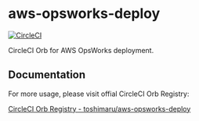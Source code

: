 # aws-opsworks-deploy

[![CircleCI](https://circleci.com/gh/toshimaru/aws-opsworks-deploy.svg?style=svg)](https://circleci.com/gh/toshimaru/aws-opsworks-deploy)

CircleCI Orb for AWS OpsWorks deployment.

## Documentation

For more usage, please visit offial CircleCI Orb Registry:

[CircleCI Orb Registry - toshimaru/aws-opsworks-deploy](https://circleci.com/orbs/registry/orb/toshimaru/aws-opsworks-deploy)
